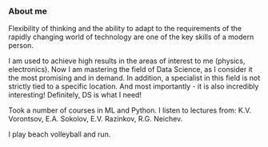 ### About me

Flexibility of thinking and the ability to adapt to the requirements of the rapidly changing world of technology are one of the key skills of a modern person.

I am used to achieve high results in the areas of interest to me (physics, electronics). Now I am mastering the field of Data Science, as I consider it the most promising and in demand. In addition, a specialist in this field is not strictly tied to a specific location. And most importantly - it is also incredibly interesting! Definitely, DS is what I need!

Took a number of courses in ML and Python.
I listen to lectures from: K.V. Vorontsov, E.A. Sokolov, E.V. Razinkov, R.G. Neichev.

I play beach volleyball and run.

<!--
**ivan-kud/ivan-kud** is a ✨ _special_ ✨ repository because its `README.md` (this file) appears on your GitHub profile.

Here are some ideas to get you started:

- 🔭 I’m currently working on ...
- 🌱 I’m currently learning ...
- 👯 I’m looking to collaborate on ...
- 🤔 I’m looking for help with ...
- 💬 Ask me about ...
- 📫 How to reach me: ...
- 😄 Pronouns: ...
- ⚡ Fun fact: ...
-->
